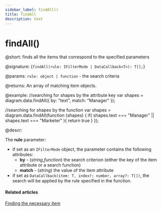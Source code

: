 ```yaml
---
sidebar_label: findAll()
title: findAll
description: text
---
```


# findAll()

@short: finds all the items that correspond to the specified parameters

@signature: {`findAll(rule: IFilterMode | DataCallback<T>): T[];`}

@params:
`rule: object | function` - the search criteria

@returns:
An array of matching item objects.

@example:
//searching for shapes by the attribute key
var shapes = diagram.data.findAll({ by: "text", match: "Manager" });

//searching for shapes by the function
var shapes = diagram.data.findAll(function (shapes) {
	if( shapes.text === "Manager" || shapes.text === "Marketer" ){
		return true
	}
});

@descr:

The **rule** parameter:

- if set as an `IFilterMode` object, the parameter contains the following attributes:
	- **by** - (*string,function*) the search criterion (either the key of the item attribute or a search function)
	- **match** - (*string*) the value of the item attribute
- if set as `DataCallback(item: T, index?: number, array?: T[])`, the search will be applied by the rule specified in the function.

#### Related articles

[Finding the necessary item](../../../guides/manipulating_items/#finding-the-necessary-item)
